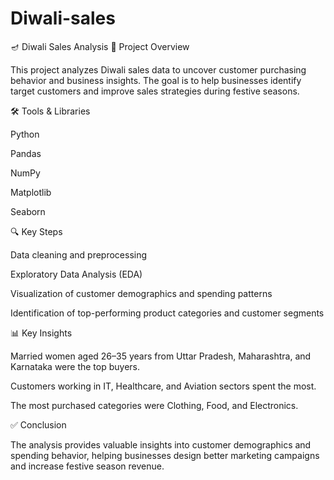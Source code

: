 # Diwali-sales
🪔 Diwali Sales Analysis
📌 Project Overview

This project analyzes Diwali sales data to uncover customer purchasing behavior and business insights. The goal is to help businesses identify target customers and improve sales strategies during festive seasons.

🛠️ Tools & Libraries

Python

Pandas

NumPy

Matplotlib

Seaborn

🔍 Key Steps

Data cleaning and preprocessing

Exploratory Data Analysis (EDA)

Visualization of customer demographics and spending patterns

Identification of top-performing product categories and customer segments

📊 Key Insights

Married women aged 26–35 years from Uttar Pradesh, Maharashtra, and Karnataka were the top buyers.

Customers working in IT, Healthcare, and Aviation sectors spent the most.

The most purchased categories were Clothing, Food, and Electronics.

✅ Conclusion

The analysis provides valuable insights into customer demographics and spending behavior, helping businesses design better marketing campaigns and increase festive season revenue.
